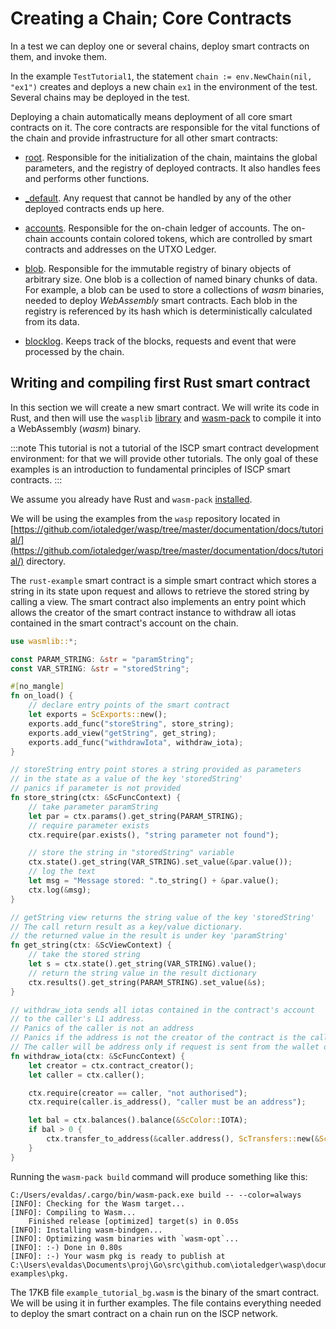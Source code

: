 # Creating a Chain; Core Contracts

In a test we can deploy one or several chains, deploy smart contracts on them,
and invoke them.

In the example `TestTutorial1`, the statement
`chain := env.NewChain(nil, "ex1")` creates and deploys a new chain `ex1` in the
environment of the test. Several chains may be deployed in the test.

Deploying a chain automatically means deployment of all core smart contracts on
it. The core contracts are responsible for the vital functions of the chain and
provide infrastructure for all other smart contracts:

- [root](../guide/core_concepts/core_contracts/root.md). Responsible for the initialization of the chain, maintains
  the global parameters, and the registry of deployed contracts. It also handles
  fees and performs other functions.

- [_default](../guide/core_concepts/core_contracts/default.md). Any request that cannot be handled by any of the
  other deployed contracts ends up here.

- [accounts](../guide/core_concepts/core_contracts/accounts.md). Responsible for the on-chain ledger of accounts. The
  on-chain accounts contain colored tokens, which are controlled by smart
  contracts and addresses on the UTXO Ledger.

- [blob](../guide/core_concepts/core_contracts/blob.md). Responsible for the immutable registry of binary objects of
  arbitrary size. One blob is a collection of named binary chunks of data. For
  example, a blob can be used to store a collections of _wasm_ binaries, needed
  to deploy _WebAssembly_ smart contracts. Each blob in the registry is 
  referenced by its hash which is deterministically calculated from its data.

- [blocklog](../guide/core_concepts/core_contracts/blocklog.md). Keeps track of the blocks, requests and event that were
  processed by the chain.


## Writing and compiling first Rust smart contract

In this section we will create a new smart contract. We will write its code in
Rust, and then will use the `wasplib` [library](https://github.com/iotaledger/wasp/tree/master/contracts/wasm/wasmlib)
and  [wasm-pack](https://rustwasm.github.io/wasm-pack/installer/) to compile it into a WebAssembly (_wasm_) binary.

:::note
This tutorial is not a tutorial of the ISCP smart contract development
environment: for that we will provide other tutorials. The only goal of these
examples is an introduction to fundamental principles of ISCP smart contracts.
:::

We assume you already have Rust and `wasm-pack`
[installed](https://rustwasm.github.io/wasm-pack/installer/).

We will be using the examples from the `wasp` repository located in
[https://github.com/iotaledger/wasp/tree/master/documentation/docs/tutorial/](https://github.com/iotaledger/wasp/tree/master/documentation/docs/tutorial/) directory.

The `rust-example` smart contract is a simple smart contract which stores a
string in its state upon request and allows to retrieve the stored string by
calling a view. The smart contract also implements an entry point which allows
the creator of the smart contract instance to withdraw all iotas contained in
the smart contract's account on the chain.

```rust
use wasmlib::*;

const PARAM_STRING: &str = "paramString";
const VAR_STRING: &str = "storedString";

#[no_mangle]
fn on_load() {
    // declare entry points of the smart contract
    let exports = ScExports::new();
    exports.add_func("storeString", store_string);
    exports.add_view("getString", get_string);
    exports.add_func("withdrawIota", withdraw_iota);
}

// storeString entry point stores a string provided as parameters
// in the state as a value of the key 'storedString'
// panics if parameter is not provided
fn store_string(ctx: &ScFuncContext) {
    // take parameter paramString
    let par = ctx.params().get_string(PARAM_STRING);
    // require parameter exists
    ctx.require(par.exists(), "string parameter not found");

    // store the string in "storedString" variable
    ctx.state().get_string(VAR_STRING).set_value(&par.value());
    // log the text
    let msg = "Message stored: ".to_string() + &par.value();
    ctx.log(&msg);
}

// getString view returns the string value of the key 'storedString'
// The call return result as a key/value dictionary.
// the returned value in the result is under key 'paramString'
fn get_string(ctx: &ScViewContext) {
    // take the stored string
    let s = ctx.state().get_string(VAR_STRING).value();
    // return the string value in the result dictionary
    ctx.results().get_string(PARAM_STRING).set_value(&s);
}

// withdraw_iota sends all iotas contained in the contract's account
// to the caller's L1 address.
// Panics of the caller is not an address
// Panics if the address is not the creator of the contract is the caller
// The caller will be address only if request is sent from the wallet on the L1, not a smart contract
fn withdraw_iota(ctx: &ScFuncContext) {
    let creator = ctx.contract_creator();
    let caller = ctx.caller();

    ctx.require(creator == caller, "not authorised");
    ctx.require(caller.is_address(), "caller must be an address");

    let bal = ctx.balances().balance(&ScColor::IOTA);
    if bal > 0 {
        ctx.transfer_to_address(&caller.address(), ScTransfers::new(&ScColor::IOTA, bal))
    }
}
```

Running the `wasm-pack build` command will produce something like this:

```
C:/Users/evaldas/.cargo/bin/wasm-pack.exe build -- --color=always
[INFO]: Checking for the Wasm target...
[INFO]: Compiling to Wasm...
    Finished release [optimized] target(s) in 0.05s
[INFO]: Installing wasm-bindgen...
[INFO]: Optimizing wasm binaries with `wasm-opt`...
[INFO]: :-) Done in 0.80s
[INFO]: :-) Your wasm pkg is ready to publish at C:\Users\evaldas\Documents\proj\Go\src\github.com\iotaledger\wasp\documentation\tutorial-examples\pkg.
```

The 17KB file `example_tutorial_bg.wasm` is the binary of the smart contract. We
will be using it in further examples. The file contains everything needed to
deploy the smart contract on a chain run on the ISCP network.
